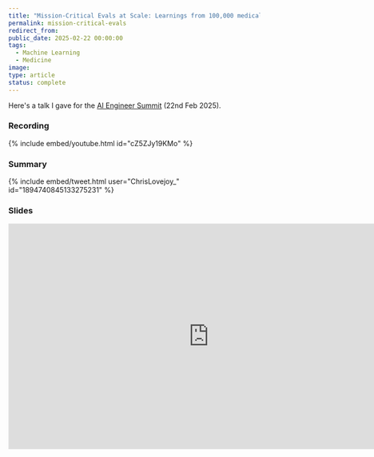 ```yaml
---
title: "Mission-Critical Evals at Scale: Learnings from 100,000 medical decisions"
permalink: mission-critical-evals
redirect_from:
public_date: 2025-02-22 00:00:00
tags:
  - Machine Learning
  - Medicine
image:
type: article
status: complete
---
```


Here's a talk I gave for the [AI Engineer Summit](https://www.ai.engineer/summit/2025) (22nd Feb 2025).

### Recording
{% include embed/youtube.html id="cZ5ZJy19KMo" %}

### Summary
{% include embed/tweet.html user="ChrisLovejoy_" id="1894740845133275231" %}

### Slides
<iframe style="border: 1px solid rgba(0, 0, 0, 0.1);" width="800" height="450" src="https://embed.figma.com/slides/C35rHs5p3eMUz6qyPYz4vi/Mission-critical-evals-at-scale?node-id=2021-1204&embed-host=share" allowfullscreen></iframe>
